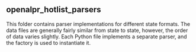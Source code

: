 openalpr_hotlist_parsers
----------------------------

This folder contains parser implementations for different state formats.  The data files are generally fairly similar from state to state, however, the order of data varies slightly.  Each Python file implements a separate parser, and the factory is used to instantiate it.
